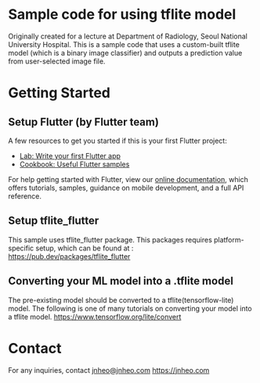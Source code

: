 # Sample code for using tflite model
Originally created for a lecture at Department of Radiology, Seoul National University Hospital. This is a sample code that uses a custom-built tflite model (which is a binary image classifier) and outputs a prediction value from user-selected image file.

# Getting Started

## Setup Flutter (by Flutter team)
A few resources to get you started if this is your first Flutter project:

- [Lab: Write your first Flutter app](https://flutter.dev/docs/get-started/codelab)
- [Cookbook: Useful Flutter samples](https://flutter.dev/docs/cookbook)

For help getting started with Flutter, view our
[online documentation](https://flutter.dev/docs), which offers tutorials,
samples, guidance on mobile development, and a full API reference.

## Setup tflite_flutter
This sample uses tflite_flutter package. This packages requires platform-specific setup, which can be found at :
https://pub.dev/packages/tflite_flutter

## Converting your ML model into a .tflite model
The pre-existing model should be converted to a tflite(tensorflow-lite) model. The following is one of many tutorials on converting your model into a tflite model.
https://www.tensorflow.org/lite/convert

# Contact
For any inquiries, contact
jnheo@jnheo.com
https://jnheo.com
